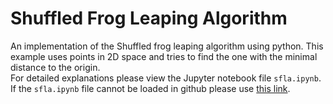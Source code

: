 # Shuffled Frog Leaping Algorithm
An implementation of the Shuffled frog leaping algorithm using python. This example uses points in 2D space and tries to find the one with the minimal distance to the origin.  
For detailed explanations please view the Jupyter notebook file `sfla.ipynb`.  
If the `sfla.ipynb` file cannot be loaded in github please use [this link](https://nbviewer.jupyter.org/github/theDIG95/Shuffled-frog-leaping-algorithm/blob/master/sfla.ipynb).
